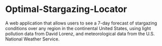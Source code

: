 # Optimal-Stargazing-Locator
A web application that allows users to see a 7-day forecast of stargazing conditions over any region in the continental United States, using light pollution data from David Lorenz, and meteorological data from the U.S. National Weather Service.
